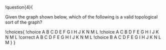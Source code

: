 !question{4}{

Given the graph shown below, which of the following is a valid topological sort of the graph?

!choices{
 !choice A B C D E F G I H J K N M L
 !choice A C B D F E G H I J K N M L
 !correct A B C D F E G H I J K N M L
 !choice B A C D F E G I H J K N L M
}
}
